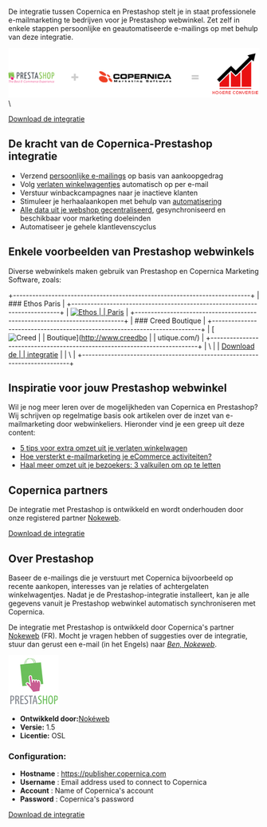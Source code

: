 De integratie tussen Copernica en Prestashop stelt je in staat
professionele e-mailmarketing te bedrijven voor je Prestashop webwinkel.
Zet zelf in enkele stappen persoonlijke en geautomatiseerde e-mailings
op met behulp van deze integratie.

![prestashop-copernica-integration](../images/prestashop-copernica-integration-nl.png "Prestashop&Copernica")\

[Download de
integratie](Copernicacom/copernica-prestashop.zip "Download de Prestashop integratie")

De kracht van de Copernica-Prestashop integratie
------------------------------------------------

-   Verzend [persoonlijke
    e-mailings](http://www.copernica.com/nl/functies/e-mailings/maak-zelf-slimme-e-mailings "Maak en personaliseer zelf e-mailings")
    op basis van aankoopgedrag
-   Volg [verlaten
    winkelwagentjes](http://www.copernica.com/nl/functies/e-mailings/automatiseer-je-campagnes "Automatiseer je campagnes")
    automatisch op per e-mail
-   Verstuur winbackcampagnes naar je inactieve klanten
-   Stimuleer je herhaalaankopen met behulp van
    [automatisering](http://www.copernica.com/nl/functies/e-mailings/automatiseer-je-campagnes "automatiseer")
-   [Alle data uit je webshop
    gecentraliseerd](./creating-your-own-databases.md),
    gesynchroniseerd en beschikbaar voor marketing doeleinden
-   Automatiseer je gehele klantlevenscyclus

Enkele voorbeelden van Prestashop webwinkels
--------------------------------------------

Diverse webwinkels maken gebruik van Prestashop en Copernica Marketing
Software, zoals:

+--------------------------------------------------------------------------+
| ### Ethos Paris                                                          |
+--------------------------------------------------------------------------+
| [![Ethos                                                                 |
| Paris](../images/ethosbio-screenshot.png)](http://ethosparis.com/fr/)    |
+--------------------------------------------------------------------------+
| ### Creed Boutique                                                       |
+--------------------------------------------------------------------------+
| [![Creed                                                                 |
| Boutique](../images/creedboutique-screenshot.png)](http://www.creedbo |
| utique.com/)                                                             |
+--------------------------------------------------------------------------+
| \                                                                        |
| [Download de                                                             |
| integratie](Copernicacom/copernica-prestashop.zip "Download de Prestasho |
| p integratie")                                                           |
| \                                                                        |
+--------------------------------------------------------------------------+

Inspiratie voor jouw Prestashop webwinkel
-----------------------------------------

Wil je nog meer leren over de mogelijkheden van Copernica en Prestashop?
Wij schrijven op regelmatige basis ook artikelen over de inzet van
e-mailmarketing door webwinkeliers. Hieronder vind je een greep uit deze
content:

-   [5 tips voor extra omzet uit je verlaten
    winkelwagen](http://www.copernica.com/nl/blog/5-tips-voor-extra-omzet-via-je-verlaten-winkelwagen-e-mail)
-   [Hoe versterkt e-mailmarketing je eCommerce
    activiteiten?](http://www.copernica.com/nl/blog/hoe-versterkt-e-mailmarketing-je-e-commerce-activiteiten)
-   [Haal meer omzet uit je bezoekers: 3 valkuilen om op te
    letten](https://www.copernica.com/nl/blog/haal-meer-omzet-uit-je-bezoekers-3-valkuilen-om-op-te-letten)

Copernica partners
------------------

De integratie met Prestashop is ontwikkeld en wordt onderhouden door
onze registered partner
[Nokeweb](https://www.copernica.com/en/partners/profile/7000651).

[Download de
integratie](Copernicacom/copernica-prestashop.zip "Download de Prestashop integratie")

Over Prestashop
---------------

Baseer de e-mailings die je verstuurt met Copernica bijvoorbeeld op
recente aankopen, interesses van je relaties of achtergelaten
winkelwagentjes. Nadat je de Prestashop-integratie installeert, kan je
alle gegevens vanuit je Prestashop webwinkel automatisch synchroniseren
met Copernica.

De integratie met Prestashop is ontwikkeld door Copernica's partner
[Nokeweb](https://www.copernica.com/nl/partners/profile/7000651) (FR).
Mocht je vragen hebben of suggesties over de integratie, stuur dan
gerust een e-mail (in het Engels) naar *[Ben,
Nokeweb](http://www.nokeweb.fr/contact.html)*.

![prestashop logo](../images/prestashop-logo.png)

-   **Ontwikkeld door:**[Nokéweb](http://www.nokeweb.com/ "Nokeweb")
-   **Versie:** 1.5
-   **Licentie:** OSL

### Configuration:

-   **Hostname** : https://publisher.copernica.com
-   **Username** : Email address used to connect to Copernica
-   **Account** : Name of Copernica's account
-   **Password** : Copernica's password

[Download de
integratie](Copernicacom/copernica-prestashop.zip "Download de Prestashop integratie")
